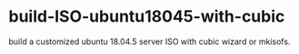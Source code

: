 # build-ISO-ubuntu18045-with-cubic
build a customized ubuntu 18.04.5 server ISO with cubic wizard or mkisofs.
